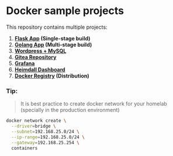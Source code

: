 # Docker sample projects



This repository contains multiple projects:

1. **[Flask App](1-flask-app) (Single-stage build)**
2. **[Golang App](2-golang-app) (Multi-stage build)**
3. **[Wordpress + MySQL](3-wordpress-mysql)**
4. **[Gitea Repository](4-gitea)**
5. **[Grafana](5-grafana)**
6. **[Heimdall Dashboard](6-heimdall)**
7. **[Docker Registry](7-registry) (Distribution)**



### Tip:

> It is best practice to create docker network for your homelab (specially in the production environment)

```bash
docker network create \
  --driver=bridge \
  --subnet=192.168.25.0/24 \
  --ip-range=192.168.25.0/24 \
  --gateway=192.168.25.254 \
  containers
```

